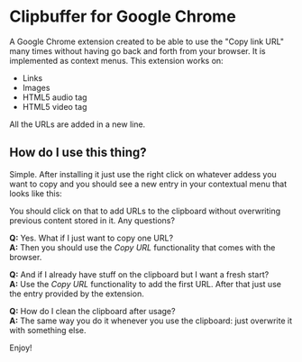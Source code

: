 Clipbuffer for Google Chrome
============================

A Google Chrome extension created to be able to use the "Copy link URL" many
times without having go back and forth from your browser. It is implemented as
context menus. This extension works on:

* Links
* Images
* HTML5 audio tag
* HTML5 video tag

All the URLs are added in a new line.

## How do I use this thing?

Simple. After installing it just use the right click on whatever addess you want
to copy and you should see a new entry in your contextual menu that looks like
this:

You should click on that to add URLs to the clipboard without overwriting
previous content stored in it. Any questions?

**Q:** Yes. What if I just want to copy one URL?  
**A:** Then you should use the _Copy URL_ functionality that comes with the browser.

**Q:** And if I already have stuff on the clipboard but I want a fresh start?  
**A:** Use the _Copy URL_ functionality to add the first URL. After that just use
the entry provided by the extension.

**Q:** How do I clean the clipboard after usage?  
**A:** The same way you do it whenever you use the clipboard: just overwrite it with
something else.

Enjoy!
